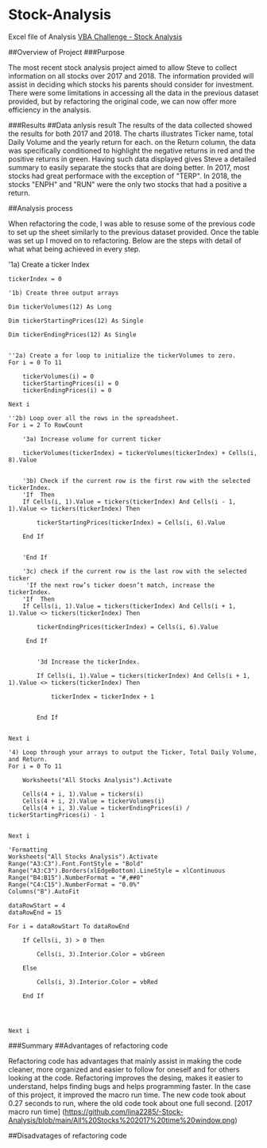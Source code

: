 # Stock-Analysis
Excel file of Analysis [VBA Challenge - Stock Analysis](https://github.com/lina2285/-Stock-Analysis/blob/main/VBA_Challenge.xlsm.xlsm)

##Overview of Project
###Purpose

The most recent stock analysis project aimed to allow Steve to collect information on all stocks over 2017 and 2018. The information provided will assist in deciding which stocks his parents should consider for investment. There were some limitations in accessing all the data in the previous dataset provided, but by refactoring the original code, we can now offer more efficiency in the analysis.  

###Results
##Data anlysis result
The results of the data collected showed the results for both 2017 and 2018. The charts illustrates Ticker name, total Daily Volume and the yearly return for each. on the Return column, the data was specifically conditioned to highlight the negative returns in red and the positive returns in green. Having such data displayed gives Steve a detailed summary to easily separate the stocks that are doing better. In 2017, most stocks had great performace with the exception of "TERP". In 2018, the stocks "ENPH" and "RUN" were the only two stocks that had a positive a return.  

##Analysis process

When refactoring the code, I was able to resuse some of the previous code to set up the sheet similarly to the previous dataset provided. Once the table was set up I moved on to refactoring.  Below are the steps with detail of what what being achieved in every step. 

'1a) Create a ticker Index
    
    tickerIndex = 0

    '1b) Create three output arrays
    
    Dim tickerVolumes(12) As Long
    
    Dim tickerStartingPrices(12) As Single
    
    Dim tickerEndingPrices(12) As Single
        
    
    ''2a) Create a for loop to initialize the tickerVolumes to zero.
    For i = 0 To 11
    
        tickerVolumes(i) = 0
        tickerStartingPrices(i) = 0
        tickerEndingPrices(i) = 0
        
    Next i
        
    ''2b) Loop over all the rows in the spreadsheet.
    For i = 2 To RowCount
    
        '3a) Increase volume for current ticker
                        
        tickerVolumes(tickerIndex) = tickerVolumes(tickerIndex) + Cells(i, 8).Value
        
        
        '3b) Check if the current row is the first row with the selected tickerIndex.
        'If  Then
        If Cells(i, 1).Value = tickers(tickerIndex) And Cells(i - 1, 1).Value <> tickers(tickerIndex) Then
        
            tickerStartingPrices(tickerIndex) = Cells(i, 6).Value
            
        End If
            
            
        'End If
        
        '3c) check if the current row is the last row with the selected ticker
         'If the next row’s ticker doesn’t match, increase the tickerIndex.
        'If  Then
        If Cells(i, 1).Value = tickers(tickerIndex) And Cells(i + 1, 1).Value <> tickers(tickerIndex) Then
        
            tickerEndingPrices(tickerIndex) = Cells(i, 6).Value
        
         End If
                     

            '3d Increase the tickerIndex.
            
            If Cells(i, 1).Value = tickers(tickerIndex) And Cells(i + 1, 1).Value <> tickers(tickerIndex) Then
        
                tickerIndex = tickerIndex + 1
            
            
            End If
           
              
    Next i
    
    '4) Loop through your arrays to output the Ticker, Total Daily Volume, and Return.
    For i = 0 To 11
        
        Worksheets("All Stocks Analysis").Activate
        
        Cells(4 + i, 1).Value = tickers(i)
        Cells(4 + i, 2).Value = tickerVolumes(i)
        Cells(4 + i, 3).Value = tickerEndingPrices(i) / tickerStartingPrices(i) - 1
        
        
    Next i
    
    'Formatting
    Worksheets("All Stocks Analysis").Activate
    Range("A3:C3").Font.FontStyle = "Bold"
    Range("A3:C3").Borders(xlEdgeBottom).LineStyle = xlContinuous
    Range("B4:B15").NumberFormat = "#,##0"
    Range("C4:C15").NumberFormat = "0.0%"
    Columns("B").AutoFit

    dataRowStart = 4
    dataRowEnd = 15

    For i = dataRowStart To dataRowEnd
        
        If Cells(i, 3) > 0 Then
            
            Cells(i, 3).Interior.Color = vbGreen
            
        Else
        
            Cells(i, 3).Interior.Color = vbRed
            
        End If
        
  
    
        
    Next i
    
###Summary
##Advantages of refactoring code

Refactoring code has advantages that mainly assist in making the code cleaner, more organized and easier to follow for oneself and for others looking at the code. Refactoring improves the desing, makes it easier to understand, helps finding bugs and helps programming faster. In the case of this project, it improved the macro run time. The new code took about 0.27 seconds to run, where the old code took about one full second. 
[2017 macro run time] (https://github.com/lina2285/-Stock-Analysis/blob/main/All%20Stocks%202017%20time%20window.png)



##Disadvatages of refactoring code


